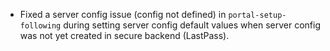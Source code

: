 - Fixed a server config issue (config not defined) in `portal-setup-following`
  during setting server config default values when server config was not yet
  created in secure backend (LastPass).